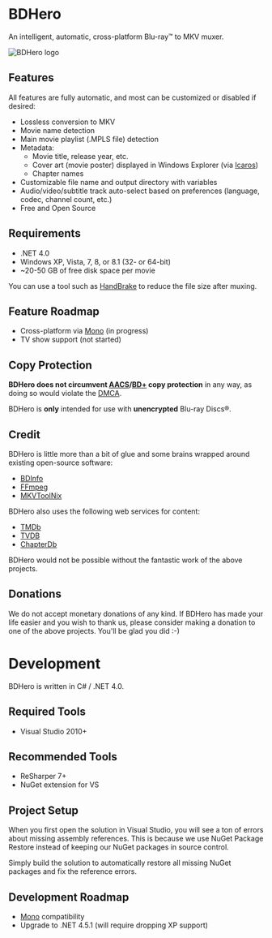 # BDHero

An intelligent, automatic, cross-platform Blu-ray™ to MKV muxer.

![BDHero logo](http://i.bdhero.org/logo/v5/bdhero_gui_128.png)

## Features

All features are fully automatic, and most can be customized or disabled if desired:

*  Lossless conversion to MKV
*  Movie name detection
*  Main movie playlist (.MPLS file) detection
*  Metadata:
    *  Movie title, release year, etc.
    *  Cover art (movie poster) displayed in Windows Explorer (via [Icaros][icaros])
    *  Chapter names
*  Customizable file name and output directory with variables
*  Audio/video/subtitle track auto-select based on preferences (language, codec, channel count, etc.)
*  Free and Open Source

## Requirements

*  .NET 4.0
*  Windows XP, Vista, 7, 8, or 8.1 (32- or 64-bit)
*  ~20-50 GB of free disk space per movie

You can use a tool such as [HandBrake][handbrake] to reduce the file size after muxing.

## Feature Roadmap

*  Cross-platform via [Mono][mono] (in progress)
*  TV show support (not started)

## Copy Protection

**BDHero does not circumvent [AACS][aacs]/[BD+][bdplus] copy protection** in any way,
as doing so would violate the [DMCA][dmca].

BDHero is **only** intended for use with **unencrypted** Blu-ray Discs®.

## Credit

BDHero is little more than a bit of glue and some brains wrapped around existing open-source software:

*  [BDInfo][bdinfo]
*  [FFmpeg][ffmpeg]
*  [MKVToolNix][mkvtoolnix]

BDHero also uses the following web services for content:

*  [TMDb][tmdb]
*  [TVDB][tvdb]
*  [ChapterDb][chapterdb]

BDHero would not be possible without the fantastic work of the above projects.

## Donations

We do not accept monetary donations of any kind.  If BDHero has made your life easier
and you wish to thank us, please consider making a donation to one of the above projects.
You'll be glad you did :-)

# Development

BDHero is written in C# / .NET 4.0.

## Required Tools

*  Visual Studio 2010+

## Recommended Tools

*  ReSharper 7+
*  NuGet extension for VS

## Project Setup

When you first open the solution in Visual Studio, you will see a ton of errors about missing assembly references.
This is because we use NuGet Package Restore instead of keeping our NuGet packages in source control.

Simply build the solution to automatically restore all missing NuGet packages and fix the reference errors.

## Development Roadmap

*  [Mono][mono] compatibility
*  Upgrade to .NET 4.5.1 (will require dropping XP support)

[mono]: http://mono-project.com/
[bdinfo]: http://cinemasquid.com/blu-ray/tools/bdinfo
[ffmpeg]: http://ffmpeg.org/
[mkvtoolnix]: http://bunkus.org/videotools/mkvtoolnix/
[handbrake]: http://handbrake.fr/
[tmdb]: http://tmdb.org/
[tvdb]: http://thetvdb.com/
[chapterdb]: http://chapterdb.org/
[icaros]: http://shark007.net/tools.html
[aacs]: http://en.wikipedia.org/wiki/Advanced_Access_Content_System
[bdplus]: http://en.wikipedia.org/wiki/BD%2B
[dmca]: http://en.wikipedia.org/wiki/Digital_Millennium_Copyright_Act
